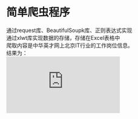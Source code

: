 简单爬虫程序<br>
===
通过request库、BeautifulSoupk库、正则表达式实现<br>
通过xlwt库实现数据的存储，存储在Excel表格中<br>
爬取内容是中华英才网上北京IT行业的工作岗位信息。<br>
结果为：<br>
 ![Image text](https://github.com/latemaple/webspider_jobs/edit/master/README.md)

